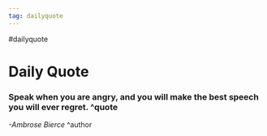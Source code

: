 ```yaml
---
tag: dailyquote
---
```


#dailyquote

# Daily Quote

### Speak when you are angry, and you will make the best speech you will ever regret. ^quote
*-Ambrose Bierce* ^author
